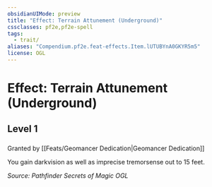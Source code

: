 ```yaml
---
obsidianUIMode: preview
title: "Effect: Terrain Attunement (Underground)"
cssclasses: pf2e,pf2e-spell
tags:
  - trait/
aliases: "Compendium.pf2e.feat-effects.Item.lUTUBYnA0GKYR5m5"
license: OGL
---
```

# Effect: Terrain Attunement (Underground)
## Level 1
### 






Granted by [[Feats/Geomancer Dedication|Geomancer Dedication]]

You gain darkvision as well as imprecise tremorsense out to 15 feet.

*Source: Pathfinder Secrets of Magic*
*OGL*